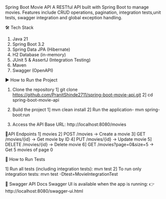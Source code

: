 Spring Boot Movie API
A RESTful API built with Spring Boot to manage movies. Features include CRUD operations, pagination, integration tests,unit tests, swagger integration and global exception handling.

🛠 Tech Stack
1. Java 21
2. Spring Boot 3.2
3. Spring Data JPA (Hibernate)
4. H2 Database (in-memory)
5. JUnit 5 & AssertJ (Integration Testing)
6. Maven
7. Swagger (OpenAPI)

▶️ How to Run the Project
1. Clone the repository
1] git clone https://github.com/PranitShinde2711/spring-boot-movie-api.git
2] cd spring-boot-movie-api

2. Build the project
1] mvn clean install
2] Run the application-  mvn spring-boot:run

3. Access the API
Base URL:  http://localhost:8080/movies

📖API Endpoints
1] movies
2] POST /movies → Create a movie
3] GET /movies/{id} → Get movie by ID
4] PUT /movies/{id} → Update movie
5] DELETE /movies/{id} → Delete movie
6] GET /movies?page=0&size=5 → Get 5 movies of page 0

🧪 How to Run Tests

1] Run all tests (including integration tests): mvn test
2] To run only integration tests:  mvn test -Dtest=MovieIntegrationTest

📑 Swagger API Docs
Swagger UI is available when the app is running:
👉 http://localhost:8080/swagger-ui.html
